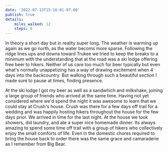 ```yaml
---
date: '2022-07-13T15:16:01-07:00'
publish: true
details:
    miles_walked: 12
    steps: 0
---
```

In theory a short day but in reality super long. The weather is warming up again as we go north, as the water becoms more sparse. Following the ridge lines ups and downs toward Trukee we tried to keep the breaks to a minimum with the understanding that at the road was a ski lodge offering free beer to hikers. Neither of us care too much for beer typically but even what's normally unappetizing has a way of drawing excitement when 4 days into the backcountry. But walking through such a beautiful section I made sure to pause at times, finding presence.

At the ski lodge I got my beer as well as a sandwhich and milkshake, joining a large group of friends who arrived at the same time. Having not yet considered where we'd spend the night it was awesome to learn that we could stay at Crush's house. Crush was there for a few days off trail for a wedding and was happily hosting hikers throughout the house for the few days prior. We arrived in time for the last night. At the house we took showers, did laundry, and ate a super nice homemade dinner. Its always amazing to spend some time off trail with a group of hikers who collectively enjoy the small comforts of life. Even in the domestic chores required to bring the house back to order there was the same grace and camaraderie as I remember from Big Bear.